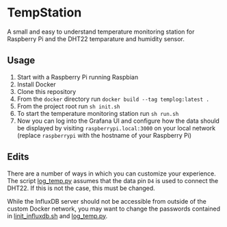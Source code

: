 # TempStation
A small and easy to understand temperature monitoring station for Raspberry Pi and the DHT22 temparature and humidity sensor.

## Usage
1. Start with a Raspberry Pi running Raspbian
2. Install Docker
3. Clone this repository
4. From the `docker` directory run `docker build --tag templog:latest .`
5. From the project root run `sh init.sh`
6. To start the temperature monitoring station run `sh run.sh`
7. Now you can log into the Grafana UI and configure how the data should be displayed by visiting `raspberrypi.local:3000` on your local network (replace `raspberrypi` with the hostname of your Raspberry Pi)

## Edits
There are a number of ways in which you can customize your experience. The script [log_temp.py](docker/log_temp.py) assumes that the data pin `D4` is used to connect the DHT22. If this is not the case, this must be changed.

While the InfluxDB server should not be accessible from outside of the custom Docker network, you may want to change the passwords contained in [linit_influxdb.sh](init/init_influxdb.sh) and [log_temp.py](docker/log_temp.py).
